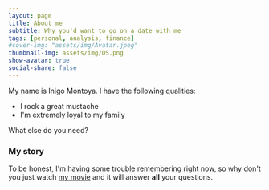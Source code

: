```yaml
---
layout: page
title: About me
subtitle: Why you'd want to go on a date with me
tags: [personal, analysis, finance]
#cover-img: "assets/img/Avatar.jpeg"
thumbnail-img: assets/img/DS.png
show-avatar: true
social-share: false
---
```


My name is Inigo Montoya. I have the following qualities:

- I rock a great mustache
- I'm extremely loyal to my family

What else do you need?

### My story

To be honest, I'm having some trouble remembering right now, so why don't you just watch [my movie](https://en.wikipedia.org/wiki/The_Princess_Bride_%28film%29) and it will answer **all** your questions.
